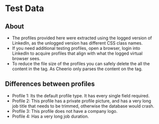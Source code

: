 # Test Data

## About

- The profiles provided here were extracted using the logged version of LinkedIn, as the unlogged version has different CSS class names.
- If you need additional testing profiles, open a browser, login into LinkedIn to acquire profiles that align with what the logged virtual browser sees.
- To reduce the file size of the profiles you can safely delete the all the content in the <head> tag. As Cheerio only parses the content on the <body> tag.

## Differences between profiles

- Profile 1: Its the default profile type. It has every single field required.
- Profile 2: This profile has a private profile picture, and has a very long job title that needs to be trimmed, otherwise the database would crash.
- Profile 3: This profile does not have a company logo.
- Profile 4: Has a very long job duration.
